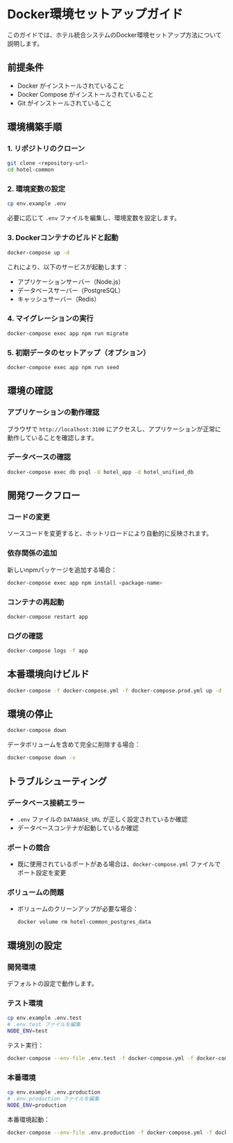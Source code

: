# Docker環境セットアップガイド

このガイドでは、ホテル統合システムのDocker環境セットアップ方法について説明します。

## 前提条件

- Docker がインストールされていること
- Docker Compose がインストールされていること
- Git がインストールされていること

## 環境構築手順

### 1. リポジトリのクローン

```bash
git clone <repository-url>
cd hotel-common
```

### 2. 環境変数の設定

```bash
cp env.example .env
```

必要に応じて `.env` ファイルを編集し、環境変数を設定します。

### 3. Dockerコンテナのビルドと起動

```bash
docker-compose up -d
```

これにより、以下のサービスが起動します：
- アプリケーションサーバー（Node.js）
- データベースサーバー（PostgreSQL）
- キャッシュサーバー（Redis）

### 4. マイグレーションの実行

```bash
docker-compose exec app npm run migrate
```

### 5. 初期データのセットアップ（オプション）

```bash
docker-compose exec app npm run seed
```

## 環境の確認

### アプリケーションの動作確認

ブラウザで `http://localhost:3100` にアクセスし、アプリケーションが正常に動作していることを確認します。

### データベースの確認

```bash
docker-compose exec db psql -U hotel_app -d hotel_unified_db
```

## 開発ワークフロー

### コードの変更

ソースコードを変更すると、ホットリロードにより自動的に反映されます。

### 依存関係の追加

新しいnpmパッケージを追加する場合：

```bash
docker-compose exec app npm install <package-name>
```

### コンテナの再起動

```bash
docker-compose restart app
```

### ログの確認

```bash
docker-compose logs -f app
```

## 本番環境向けビルド

```bash
docker-compose -f docker-compose.yml -f docker-compose.prod.yml up -d
```

## 環境の停止

```bash
docker-compose down
```

データボリュームを含めて完全に削除する場合：

```bash
docker-compose down -v
```

## トラブルシューティング

### データベース接続エラー

- `.env` ファイルの `DATABASE_URL` が正しく設定されているか確認
- データベースコンテナが起動しているか確認

### ポートの競合

- 既に使用されているポートがある場合は、`docker-compose.yml` ファイルでポート設定を変更

### ボリュームの問題

- ボリュームのクリーンアップが必要な場合：
  ```bash
  docker volume rm hotel-common_postgres_data
  ```

## 環境別の設定

### 開発環境

デフォルトの設定で動作します。

### テスト環境

```bash
cp env.example .env.test
# .env.test ファイルを編集
NODE_ENV=test
```

テスト実行：
```bash
docker-compose --env-file .env.test -f docker-compose.yml -f docker-compose.test.yml up -d
```

### 本番環境

```bash
cp env.example .env.production
# .env.production ファイルを編集
NODE_ENV=production
```

本番環境起動：
```bash
docker-compose --env-file .env.production -f docker-compose.yml -f docker-compose.prod.yml up -d
```